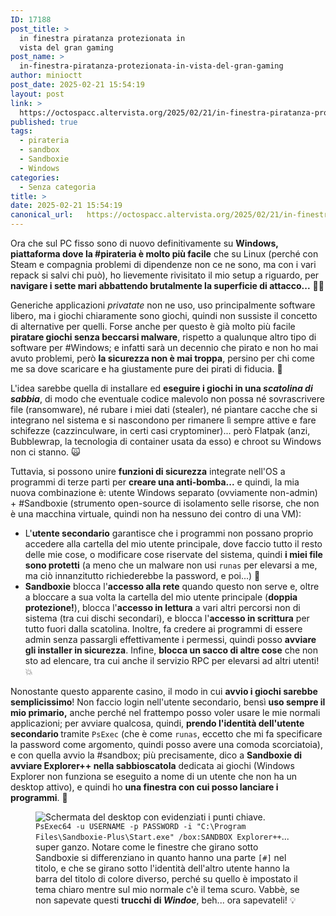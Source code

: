 ```yaml
---
ID: 17188
post_title: >
  in finestra piratanza protezionata in
  vista del gran gaming
post_name: >
  in-finestra-piratanza-protezionata-in-vista-del-gran-gaming
author: minioctt
post_date: 2025-02-21 15:54:19
layout: post
link: >
  https://octospacc.altervista.org/2025/02/21/in-finestra-piratanza-protezionata-in-vista-del-gran-gaming/
published: true
tags:
  - pirateria
  - sandbox
  - Sandboxie
  - Windows
categories:
  - Senza categoria
title: >
date: 2025-02-21 15:54:19
canonical_url:   https://octospacc.altervista.org/2025/02/21/in-finestra-piratanza-protezionata-in-vista-del-gran-gaming/
---
```

<!-- wp:paragraph -->
<p>Ora che sul PC fisso sono di nuovo definitivamente su <strong>Windows, piattaforma dove la #pirateria è molto più facile</strong> che su Linux (perché con Steam e compagnia problemi di dipendenze non ce ne sono, ma con i vari repack si salvi chi può), ho lievemente rivisitato il mio setup a riguardo, per <strong>navigare i sette mari abbattendo brutalmente la superficie di attacco...</strong> 🏴‍☠️</p>
<!-- /wp:paragraph -->

<!-- wp:paragraph -->
<p>Generiche applicazioni <em>privatate</em> non ne uso, uso principalmente software libero, ma i giochi chiaramente sono giochi, quindi non sussiste il concetto di alternative per quelli. Forse anche per questo è già molto più facile <strong>piratare giochi senza beccarsi malware</strong>, rispetto a qualunque altro tipo di software per #Windows; e infatti sarà un decennio che pirato e non ho mai avuto problemi, però <strong>la sicurezza non è mai troppa</strong>, persino per chi come me sa dove scaricare e ha giustamente pure dei pirati di fiducia. 👻</p>
<!-- /wp:paragraph -->

<!-- wp:paragraph -->
<p>L'idea sarebbe quella di installare ed <strong>eseguire i giochi in una <em>scatolina di sabbia</em></strong>, di modo che eventuale codice malevolo non possa né sovrascrivere file (ransomware), né rubare i miei dati (stealer), né piantare cacche che si integrano nel sistema e si nascondono per rimanere lì sempre attive e fare schifezze (cazzinculware, in certi casi cryptominer)... però Flatpak (anzi, Bubblewrap, la tecnologia di container usata da esso) e chroot su Windows non ci stanno. 🙀</p>
<!-- /wp:paragraph -->

<!-- wp:paragraph -->
<p>Tuttavia, si possono unire <strong>funzioni di sicurezza</strong> integrate nell'OS a programmi di terze parti per <strong>creare una anti-bomba...</strong> e quindi, la mia nuova combinazione è: utente Windows separato (ovviamente non-admin) + #Sandboxie (strumento open-source di isolamento selle risorse, che non è una macchina virtuale, quindi non ha nessuno dei contro di una VM):</p>
<!-- /wp:paragraph -->

<!-- wp:list -->
<ul class="wp-block-list"><!-- wp:list-item -->
<li>L'<strong>utente secondario</strong> garantisce che i programmi non possano proprio accedere alla cartella del mio utente principale, dove faccio tutto il resto delle mie cose, o modificare cose riservate del sistema, quindi <strong>i miei file sono protetti</strong> (a meno che un malware non usi <code>runas</code> per elevarsi a me, ma ciò innanzitutto richiederebbe la password, e poi...) 🧨</li>
<!-- /wp:list-item -->

<!-- wp:list-item -->
<li><strong>Sandboxie</strong> blocca l'<strong>accesso alla rete</strong> quando questo non serve e, oltre a bloccare a sua volta la cartella del mio utente principale (<strong>doppia protezione!</strong>), blocca l'<strong>accesso in lettura</strong> a vari altri percorsi non di sistema (tra cui dischi secondari), e blocca l'<strong>accesso in scrittura</strong> per tutto fuori dalla scatolina. Inoltre, fa credere ai programmi di essere admin senza passargli effettivamente i permessi, quindi posso <strong>avviare gli installer in sicurezza</strong>. Infine, <strong>blocca un sacco di altre cose</strong> che non sto ad elencare, tra cui anche il servizio RPC per elevarsi ad altri utenti! 💥</li>
<!-- /wp:list-item --></ul>
<!-- /wp:list -->

<!-- wp:paragraph -->
<p>Nonostante questo apparente casino, il modo in cui <strong>avvio i giochi sarebbe semplicissimo</strong>! Non faccio login nell'utente secondario, bensì <strong>uso sempre il mio primario,</strong> anche perché nel frattempo posso voler usare le mie normali applicazioni; per avviare qualcosa, quindi, <strong>prendo l'identità dell'utente secondario </strong>tramite <code>PsExec</code> (che è come <code>runas</code>, eccetto che mi fa specificare la password come argomento, quindi posso avere una comoda scorciatoia), e con quella avvio la #sandbox; più precisamente, dico a <strong>Sandboxie di avviare Explorer++ nella sabbioscatola</strong> dedicata ai giochi (Windows Explorer non funziona se eseguito a nome di un utente che non ha un desktop attivo), e quindi ho <strong>una finestra con cui posso lanciare i programmi</strong>. 🤩</p>
<!-- /wp:paragraph -->

<!-- wp:paragraph -->
<p></p>
<!-- /wp:paragraph -->

<!-- wp:image {"id":17193,"sizeSlug":"large","linkDestination":"none"} -->
<figure class="wp-block-image size-large"><img src="{{site.cdnurl}}/assets/uploads/2025/02/image-53-960x542.png" alt="Schermata del desktop con evidenziati i punti chiave." class="wp-image-17193"/><figcaption class="wp-element-caption"><code>PsExec64 -u USERNAME -p PASSWORD -i "C:\Program Files\Sandboxie-Plus\Start.exe" /box:SANDBOX Explorer++</code>... super ganzo. Notare come le finestre che girano sotto Sandboxie si differenziano in quanto hanno una parte <code>[#]</code> nel titolo, e che se girano sotto l'identità dell'altro utente hanno la barra del titolo di colore diverso, perché su quello è impostato il tema chiaro mentre sul mio normale c'è il tema scuro. Vabbè, se non sapevate questi <strong>trucchi di <em>Windoe</em></strong>, beh... ora sapevateli! 💡</figcaption></figure>
<!-- /wp:image -->